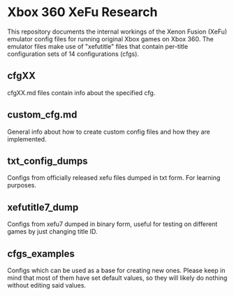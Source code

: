 # Xbox 360 XeFu Research
This repository documents the internal workings of the Xenon Fusion (XeFu) emulator config files for running original Xbox games on Xbox 360. The emulator files make use of "xefutitle" files that contain per-title configuration sets of 14 configurations (cfgs).

## cfgXX
cfgXX.md files contain info about the specified cfg.

## custom_cfg.md
General info about how to create custom config files and how they are implemented.

## txt_config_dumps
Configs from officially released xefu files dumped in txt form. For learning purposes.

## xefutitle7_dump
Configs from xefu7 dumped in binary form, useful for testing on different games by just changing title ID.

## cfgs_examples
Configs which can be used as a base for creating new ones. Please keep in mind that most of them have set default values, so they will likely do nothing without editing said values.

